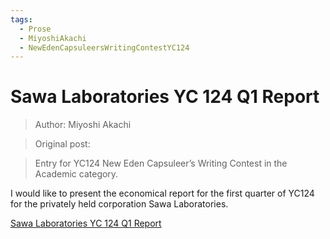 ```yaml
---
tags:
  - Prose
  - MiyoshiAkachi
  - NewEdenCapsuleersWritingContestYC124
---
```


# Sawa Laboratories YC 124 Q1 Report

> Author: Miyoshi Akachi

> Original post:

> Entry for YC124 New Eden Capsuleer’s Writing Contest in the Academic category.

I would like to present the economical report for the first quarter of YC124 for the privately held corporation Sawa Laboratories.

[Sawa Laboratories YC 124 Q1 Report](./sawalabyc124q1report.jpeg)